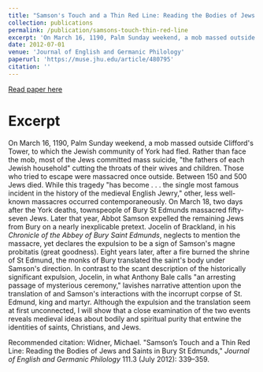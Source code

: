 ```yaml
---
title: "Samson's Touch and a Thin Red Line: Reading the Bodies of Jews and Saints in Bury St Edmunds"
collection: publications
permalink: /publication/samsons-touch-thin-red-line
excerpt: 'On March 16, 1190, Palm Sunday weekend, a mob massed outside Clifford&#39;s Tower, to which the Jewish community of York had fled. Rather than face the mob, most of the Jews committed mass suicide, "the fathers of each Jewish household" cutting the throats of their wives and children.'
date: 2012-07-01
venue: 'Journal of English and Germanic Philology'
paperurl: 'https://muse.jhu.edu/article/480795'
citation: ''
---
```


[Read paper here](https://muse.jhu.edu/article/480795)


Excerpt
=======
On March 16, 1190, Palm Sunday weekend, a mob massed outside Clifford's Tower, to which the Jewish community of York had fled. Rather than face the mob, most of the Jews committed mass suicide, "the fathers of each Jewish household" cutting the throats of their wives and children. Those who tried to escape were massacred once outside. Between 150 and 500 Jews died. While this tragedy "has become . . . the single most famous incident in the history of the medieval English Jewry," other, less well-known massacres occurred contemporaneously. On March 18, two days after the York deaths, townspeople of Bury St Edmunds massacred fifty-seven Jews. Later that year, Abbot Samson expelled the remaining Jews from Bury on a nearly inexplicable pretext. Jocelin of Brackland, in his _Chronicle of the Abbey of Bury Saint Edmunds_, neglects to mention the massacre, yet declares the expulsion to be a sign of Samson's magne probitatis (great goodness). Eight years later, after a fire burned the shrine of St Edmund, the monks of Bury translated the saint's body under Samson's direction. In contrast to the scant description of the historically significant expulsion, Jocelin, in what Anthony Bale calls "an arresting passage of mysterious ceremony," lavishes narrative attention upon the translation of and Samson's interactions with the incorrupt corpse of St. Edmund, king and martyr. Although the expulsion and the translation seem at first unconnected, I will show that a close examination of the two events reveals medieval ideas about bodily and spiritual purity that entwine the identities of saints, Christians, and Jews.


Recommended citation: Widner, Michael. "Samson’s Touch and a Thin Red Line: Reading the Bodies of Jews and Saints in Bury St Edmunds," _Journal of English and Germanic Philology_ 111.3 (July 2012): 339–359.